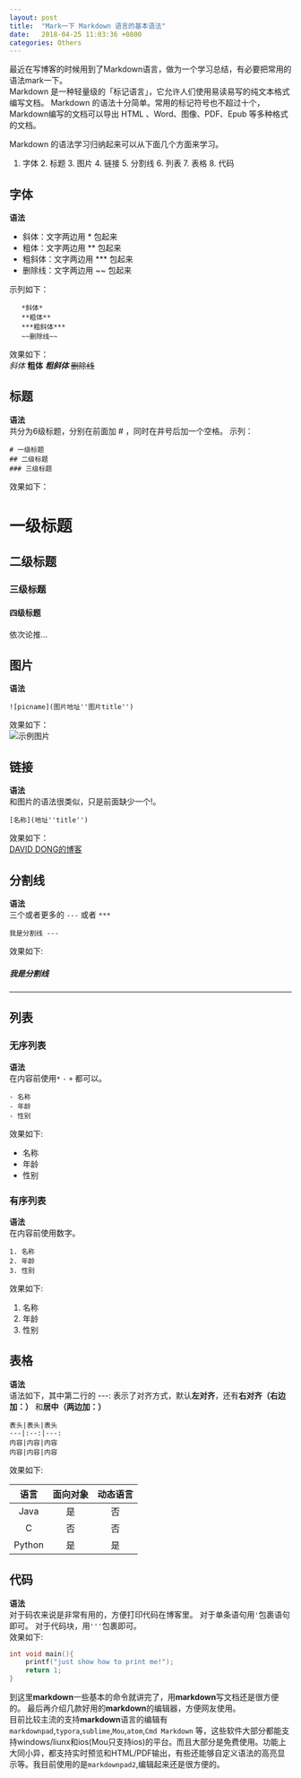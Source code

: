 ```yaml
---
layout: post
title:  "Mark一下 Markdown 语言的基本语法"
date:   2018-04-25 11:03:36 +0800
categories: Others
---
```

最近在写博客的时候用到了Markdown语言，做为一个学习总结，有必要把常用的语法mark一下。<br>
Markdown 是一种轻量级的「标记语言」，它允许人们使用易读易写的纯文本格式编写文档。
Markdown 的语法十分简单。常用的标记符号也不超过十个，Markdown编写的文档可以导出 HTML 、Word、图像、PDF、Epub 等多种格式的文档。

Markdown 的语法学习归纳起来可以从下面几个方面来学习。
1. 字体 2. 标题 3. 图片 4. 链接 5. 分割线 6. 列表 7. 表格 8. 代码 

## 字体
**语法**

- 斜体：文字两边用 * 包起来
- 粗体：文字两边用 ** 包起来
- 粗斜体：文字两边用 *** 包起来
- 删除线：文字两边用 ~~ 包起来<br>

示列如下：<br>
```
   *斜体*
   **粗体**
   ***粗斜体***
   ~~删除线~~
```
效果如下：<br>
*斜体* 
**粗体**
***粗斜体***
~~删除线~~<br>
## 标题
**语法**    
共分为6级标题，分别在前面加 # ，同时在井号后加一个空格。
示列：<br>
```
# 一级标题
## 二级标题
### 三级标题
```
效果如下：<br>
# 一级标题
## 二级标题
### 三级标题
#### 四级标题
依次论推...

## 图片
**语法**
```
![picname](图片地址''图片title'')
```
效果如下：<br>
![示例图片]({{site.baseurl}}/assets/image/others-markdown-example.png "example")

## 链接
**语法**   
和图片的语法很类似，只是前面缺少一个!。<br>
```
[名称](地址''title'')
```
效果如下：<br>
[DAVID DONG的博客]({{site.baseurl}}/blog/index.html)<br>
## 分割线
**语法**   
三个或者更多的 `---` 或者 `***` <br>
```
我是分割线 ---
```
效果如下:<br>
##### 我是分割线 
---
## 列表
### 无序列表
**语法**   
在内容前使用`*` `-` `+` 都可以。<br>
```
- 名称
- 年龄
- 性别
```
效果如下:<br>
- 名称
- 年龄
- 性别

### 有序列表
**语法**   
在内容前使用数字。<br>
```
1. 名称
2. 年龄
3. 性别
```
效果如下:   
1. 名称
2. 年龄
3. 性别

## 表格
**语法**      
语法如下，其中第二行的 ---: 表示了对齐方式，默认**左对齐**，还有**右对齐（右边加：）** 和**居中（两边加：）**
```
表头|表头|表头
---|:--:|---:
内容|内容|内容
内容|内容|内容
```
效果如下:<br>

语言|面向对象|动态语言
:---:|:--:|:---:
Java|是|否
C|否|否
Python|是|是

## 代码
**语法**<br>
对于码农来说是非常有用的，方便打印代码在博客里。
对于单条语句用`'`包裹语句即可。
对于代码块，用`'''`包裹即可。<br>
效果如下:<br>
```c
int void main(){
	printf("just show how to print me!");
	return 1;
}
```
到这里**markdown**一些基本的命令就讲完了，用**markdown**写文档还是很方便的。
最后再介绍几款好用的**markdown**的编辑器，方便网友使用。<br>
目前比较主流的支持**markdown**语言的编辑有`markdownpad`,`typora`,`sublime`,`Mou`,`atom`,`Cmd Markdown` 等，这些软件大部分都能支持windows/liunx和ios(Mou只支持ios)的平台。而且大部分是免费使用。功能上大同小异，都支持实时预览和HTML/PDF输出，有些还能够自定义语法的高亮显示等。我目前使用的是`markdownpad2`,编辑起来还是很方便的。

